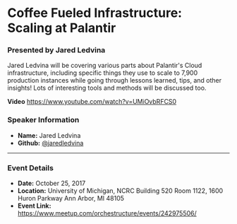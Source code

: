 # Coffee Fueled Infrastructure: Scaling at Palantir
### Presented by Jared Ledvina

Jared Ledvina will be covering various parts about Palantir's Cloud infrastructure, including specific things they use to scale to 7,900 production instances while going through lessons learned, tips, and other insights! Lots of interesting tools and methods will be discussed too.

**Video**
https://www.youtube.com/watch?v=UMiOvbRFCS0

### Speaker Information

* **Name:** Jared Ledvina
* **Github:** [@jaredledvina](https://github.com/jaredledvina)

---

### Event Details

* **Date:** October 25, 2017
* **Location:** University of Michigan, NCRC Building 520 Room 1122, 1600 Huron Parkway Ann Arbor, MI 48105
* **Event Link:** https://www.meetup.com/orchestructure/events/242975506/
